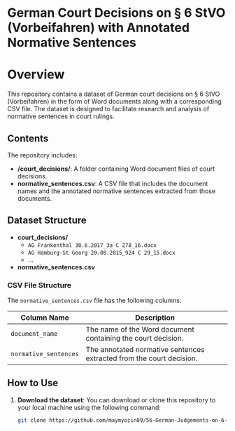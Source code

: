 # German Court Decisions on § 6 StVO (Vorbeifahren) with Annotated Normative Sentences

# Overview

This repository contains a dataset of German court decisions on § 6 StVO (Vorbeifahren) in the form of Word documents along with a corresponding CSV file. The dataset is designed to facilitate research and analysis of normative sentences in court rulings.

## Contents

The repository includes:

- **/court_decisions/**: A folder containing Word document files of court decisions.
- **normative_sentences.csv**: A CSV file that includes the document names and the annotated normative sentences extracted from those documents.

## Dataset Structure

- **court_decisions/**
  - `AG Frankenthal 30.6.2017_3a C 278_16.docx`
  - `AG Hamburg-St Georg 20.08.2015_924 C 29_15.docx`
  - ...
- **normative_sentences.csv**
  
### CSV File Structure

The `normative_sentences.csv` file has the following columns:

| Column Name            | Description                                               |
|-----------------------|-----------------------------------------------------------|
| `document_name`       | The name of the Word document containing the court decision. |
| `normative_sentences`   | The annotated normative sentences extracted from the court decision.  |

## How to Use

1. **Download the dataset**: You can download or clone this repository to your local machine using the following command:
   
   ```bash
   git clone https://github.com/maymyozin89/56-German-Judgements-on-6-StVO-Vorbeifahren.git

